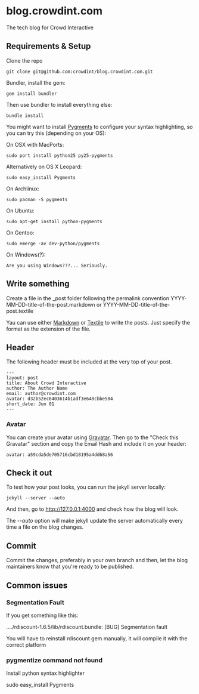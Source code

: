 # blog.crowdint.com

The tech blog for Crowd Interactive

## Requirements & Setup

Clone the repo

    git clone git@github.com:crowdint/blog.crowdint.com.git

Bundler, install the gem:

    gem install bundler

Then use bundler to install everything else:

    bundle install

You might want to install [Pygments](http://wiki.github.com/mojombo/jekyll/install) to configure your syntax highlighting, so you can try this (depending on your OS):

On OSX with MacPorts:

    sudo port install python25 py25-pygments

Alternatively on OS X Leopard:

    sudo easy_install Pygments

On Archlinux:

    sudo pacman -S pygments

On Ubuntu:

    sudo apt-get install python-pygments

On Gentoo:

    sudo emerge -av dev-python/pygments

On Windows(?):

    Are you using Windows???... Seriously.

## Write something

Create a file in the _post folder following the permalink convention YYYY-MM-DD-title-of-the-post.markdown or YYYY-MM-DD-title-of-the-post.textile

Yau can use either [Markdown](http://daringfireball.net/projects/markdown/) or [Textile](http://www.textism.com/tools/textile/) to write the posts. Just specify the format as the extension of the file.

## Header

The following header must be included at the very top of your post.

    ---
    layout: post
    title: About Crowd Interactive
    author: The Author Name
    email: author@crowdint.com
    avatar: d32b52ec6403614b1adf3e648cbbe584
    short_date: Jun 01
    ---

### Avatar

You can create your avatar using [Gravatar](http://www.gravatar.com). Then go to the "Check this Gravatar" section and copy the Email Hash and include it on your header:

    avatar: a59cda5de705716cbd18195a4dd68a56

## Check it out

To test how your post looks, you can run the jekyll server locally:

    jekyll --server --auto
    
And then, go to http://127.0.0.1:4000 and check how the blog will look.

The _--auto_ option will make jekyll update the server automatically every time a file on the blog changes.

## Commit

Commit the changes, preferably in your own branch and then, let the blog maintainers know that you're ready to be published.

## Common issues

### Segmentation Fault

If you get something like this:

  ..../rdiscount-1.6.5/lib/rdiscount.bundle: [BUG] Segmentation fault

You will have to reinstall rdiscount gem manually, it will compile it with the correct platform

### pygmentize command not found

Install python syntax highlighter

  sudo easy_install Pygments